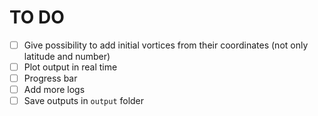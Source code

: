 # TO DO

- [ ] Give possibility to add initial vortices from their coordinates (not only latitude and number)
- [ ] Plot output in real time
- [ ] Progress bar
- [ ] Add more logs
- [ ] Save outputs in `output` folder
